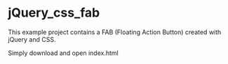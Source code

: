 # jQuery_css_fab
This example project contains a FAB (Floating Action Button) created with jQuery and CSS.

Simply download and open index.html
